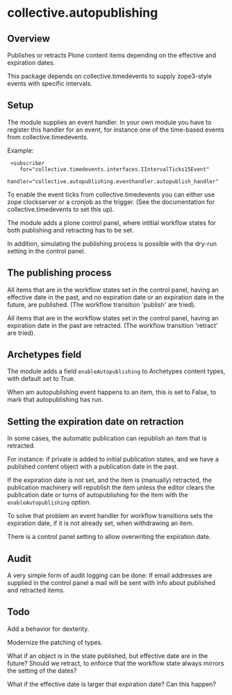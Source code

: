 # collective.autopublishing

## Overview

Publishes or retracts Plone content items depending on the effective and expiration dates.

This package depends on collective.timedevents to supply zope3-style events with specific intervals.

## Setup

The module supplies an event handler. In your own module you have to register this handler for an event, for instance one of the time-based events from collective.timedevents.

Example:

     <subscriber
        for="collective.timedevents.interfaces.IIntervalTicks15Event"
        handler="collective.autopublishing.eventhandler.autopublish_handler"

To enable the event ticks from collective.timedevents you can either use zope clockserver or a cronjob as the trigger. (See the documentation for collective.timedevents to set this up).

The module adds a plone control panel, where intitial workflow states for both publishing and retracting has to be set.

In addition, simulating the publishing process is possible with the dry-run setting in the control panel.

## The publishing process

All items that are in the workflow states set in the control panel, having an effective date in the past, and no expiration date or an expiration date in the future, are published. (The workflow transition 'publish' are tried).

All items that are in the workflow states set in the control panel, having an expiration date in the past are retracted. (The workflow transition 'retract' are tried).

## Archetypes field

The module adds a field `enableAutopublishing` to Archetypes content types, with default set to True.

When am autopublishing event happens to an item, this is set to False, to mark that autopublishing has run.

## Setting the expiration date on retraction

In some cases, the automatic publication can republish an item that is retracted.

For instance: if private is added to initial publication states, and we have a published content object with a publication date in the past.

If the expiration date is not set, and the item is (manually) retracted, the publication machinery will republish the item unless the editor clears the publication date or turns of autopublishing for the item with the `enableAutopublishing` option.

To solve that problem an event handler for workflow transitions sets the expiration date, if it is not already set, when withdrawing an item.

There is a control panel setting to allow overwriting the expiration date.

## Audit
A very simple form of audit logging can be done: If email addresses are supplied in the control panel a mail will be sent with info about published and retracted items.

## Todo

Add a behavior for dexterity.

Modernize the patching of types.

What if an object is in the state published, but effective date are in the future? Should we retract, to enforce that the workflow state always mirrors the setting of the dates?

What if the effective date is larger that expiration date? Can this happen?

